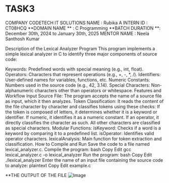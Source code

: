# TASK3
COMPANY CODETECH IT SOLUTIONS 
NAME : Rubika A 
INTERN ID : CT08HCQ 
**DOMAIN NAME ** : C Programming 
**BATCH DURATION **: December 30th, 2024 to January 30th, 2025 
MENTOR NAME : Neela Santhosh Kumar

Description of the Lexical Analyzer Program
This program implements a simple lexical analyzer in C to identify three major components of source code:

Keywords: Predefined words with special meaning (e.g., int, float).
Operators: Characters that represent operations (e.g., +, -, *, /).
Identifiers: User-defined names for variables, functions, etc.
Numeric Constants: Numbers used in the source code (e.g., 42, 3.14).
Special Characters: Non-alphanumeric characters other than operators or whitespace.
Features and Workflow
Input Source File: The program accepts the name of a source file as input, which it then analyzes.
Token Classification: It reads the content of the file character by character and classifies tokens using these checks:
If the token is composed of letters, it determines whether it is a keyword or identifier.
If numeric, it identifies it as a numeric constant.
If an operator, it directly classifies the character as such.
All other characters are classified as special characters.
Modular Functions:
isKeyword: Checks if a word is a keyword by comparing it to a predefined list.
isOperator: Identifies valid operator characters.
lexicalAnalysis: Main function for token extraction and classification.
How to Compile and Run
Save the code to a file named lexical_analyzer.c.
Compile the program:
bash
Copy
Edit
gcc lexical_analyzer.c -o lexical_analyzer
Run the program:
bash
Copy
Edit
./lexical_analyzer
Enter the name of an input file containing the source code to analyze:
plaintext
Copy
Edit
example.c

**THE OUTPUT OF THE FILE
![Image](https://github.com/user-attachments/assets/ab2003d8-1bf8-4fbb-8f55-bffa47cfb6e5)


